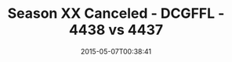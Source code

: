 ---
title: Season XX Canceled - DCGFFL - 4438 vs 4437
teams_score:
- team: 4438
  score:
- team: 4437
  score: 18
mvp: Cody G. (Red), Ali R. (Purple)
game-ball: N/A
sportsperson: ''
season: 10
week:
date: '2015-05-07T00:38:41'
pageid: season-10-playoff-4438-vs-4437
---